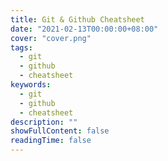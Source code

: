 ```yaml
---
title: Git & Github Cheatsheet
date: "2021-02-13T00:00:00+08:00"
cover: "cover.png"
tags: 
  - git
  - github
  - cheatsheet
keywords: 
  - git
  - github
  - cheatsheet
description: ""
showFullContent: false
readingTime: false
---
```

